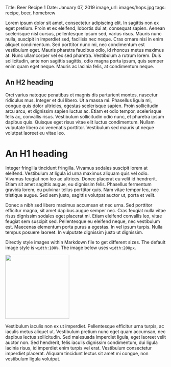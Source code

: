 Title: Beer Recipe 1
Date: January 07, 2019
image_url: images/hops.jpg
tags: recipe, beer, homebrew

Lorem ipsum dolor sit amet, consectetur adipiscing elit. In sagittis non ex eget pretium. Proin et ex eleifend, lobortis dui at, consequat sapien. Aenean scelerisque nisl cursus, pellentesque ipsum sed, varius risus. Mauris nunc nulla, suscipit in imperdiet sed, facilisis nec neque. Cras ornare nisi in enim aliquet condimentum. Sed porttitor nunc mi, nec condimentum est vestibulum eget. Mauris pharetra faucibus odio, id rhoncus metus maximus at. Nunc ullamcorper vel ex sed pharetra. Vestibulum a rutrum lorem. Duis sollicitudin, ante non sagittis sagittis, odio magna porta ipsum, quis semper enim quam eget neque. Mauris ac lacinia felis, at condimentum neque.
<!-- PELICAN_END_SUMMARY -->

## An H2 heading
Orci varius natoque penatibus et magnis dis parturient montes, nascetur ridiculus mus. Integer et dui libero. Ut a massa mi. Phasellus ligula mi, congue quis dolor ultricies, egestas scelerisque sapien. Proin sollicitudin arcu arcu, et dignissim sapien luctus ac. Etiam et odio tempor, scelerisque felis ac, convallis risus. Vestibulum sollicitudin odio nunc, et pharetra ipsum dapibus quis. Quisque eget risus vitae elit luctus condimentum. Nullam vulputate libero ac venenatis porttitor. Vestibulum sed mauris ut neque volutpat laoreet eu vitae leo.

# An H1 heading
Integer fringilla tincidunt fringilla. Vivamus sodales suscipit lorem at eleifend. Vestibulum at ligula id urna maximus aliquam quis vel odio. Vivamus feugiat non leo ac ultrices. Donec placerat eu velit id hendrerit. Etiam sit amet sagittis augue, eu dignissim felis. Phasellus fermentum gravida lorem, eu pulvinar tellus porttitor quis. Nam vitae tempor leo, nec tristique augue. Sed sem justo, sagittis volutpat auctor ut, porta et velit.

Donec a nibh sed libero maximus accumsan et nec urna. Sed porttitor efficitur magna, sit amet dapibus augue semper nec. Cras feugiat nulla vitae risus dignissim sodales eget placerat mi. Etiam eleifend convallis leo, vitae feugiat sem suscipit sed. Pellentesque eu eleifend neque, nec vestibulum est. Maecenas elementum porta purus a egestas. In vel ipsum turpis. Nulla tempus posuere laoreet. In vulputate dignissim justo ut dignissim.

Directly style images within Markdown file to get different sizes. The default
image style is `width:100%`. The image below uses `width:200px`.

<img src="{static}/images/moon.jpg" style="width:200px !important;">

Vestibulum iaculis non ex ut imperdiet. Pellentesque efficitur urna turpis, ac iaculis metus aliquet ut. Vestibulum pretium nunc eget quam accumsan, nec dapibus lectus sollicitudin. Sed malesuada imperdiet ligula, eget laoreet velit auctor non. Sed hendrerit, felis iaculis dignissim condimentum, dui ligula lacinia risus, id imperdiet enim turpis vel erat. Vestibulum consectetur imperdiet placerat. Aliquam tincidunt lectus sit amet mi congue, non vestibulum ligula volutpat.
